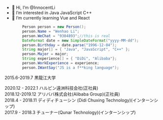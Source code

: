 - 👋 Hi, I’m @InnocentLi
- 👀 I’m interested in Java JavaScript C++ 
- 🌱 I’m currently learning Vue and React
```java
        Person person = new Person();
        person.Name = "Wenhao Li";
        person.WeChat = "9304893";//this is real
        DateFormat date = new SimpleDateFormat("yyyy-MM-dd");
        person.Birthday = date.parse("1996-12-04");
        String major[] = { "Java", "JavaScript", "C++" };
        person.Major = major;
        String experience[] = { "DiDi", "Alibaba"};
        person.WorkExperience = experience;
        person.IWantSay("JS is a f**king language");

```
2015.6-2019.7     黒龍江大学

2020.12 - 2022.1   ハルビン遠洲科技会社(正社員)  
2018.12-2019.12   アリババ株式会社(Alibaba Group)(正社員)  
2018.4 - 2018.11   ディディチューシン (Didi Chuxing Technology)(インターンシップ)  
2017.9  -  2018.3   チューナー(Qunar Technology)(インターンシップ)  
